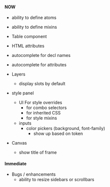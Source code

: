 #### NOW

- ability to define atoms
- ability to define mixins
- Table component
- HTML attributes
- autocomplete for decl names
- autocomplete for attributes

- Layers

  - display slots by default

- style panel

  - UI For style overrides
    - for combo selectors
    - for inherited CSS
    - for style mixins
  - inputs
    - color pickers (background, font-family)
      - show up based on token

- Canvas
  - show title of frame

#### Immediate

- Bugs / enhancements
  - ability to resize sidebars or scrollbars
